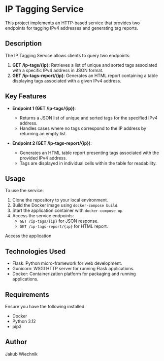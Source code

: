 # IP Tagging Service

This project implements an HTTP-based service that provides two endpoints for tagging IPv4 addresses and generating tag reports.

## Description

The IP Tagging Service allows clients to query two endpoints:
1. **GET /ip-tags/{ip}**: Retrieves a list of unique and sorted tags associated with a specific IPv4 address in JSON format.
2. **GET /ip-tags-report/{ip}**: Generates an HTML report containing a table displaying tags associated with a given IPv4 address.

## Key Features

- **Endpoint 1 (GET /ip-tags/{ip})**:
  - Returns a JSON list of unique and sorted tags for the specified IPv4 address.
  - Handles cases where no tags correspond to the IP address by returning an empty list.

- **Endpoint 2 (GET /ip-tags-report/{ip})**:
  - Generates an HTML table report presenting tags associated with the provided IPv4 address.
  - Tags are displayed in individual cells within the table for readability.

## Usage

To use the service:
1. Clone the repository to your local environment.
2. Build the Docker image using `docker-compose build`.
3. Start the application container with `docker-compose up`.
4. Access the service endpoints:
   - `GET /ip-tags/{ip}` for JSON response.
   - `GET /ip-tags-report/{ip}` for HTML report.

Access the application

## Technologies Used

- Flask: Python micro-framework for web development.
- Gunicorn: WSGI HTTP server for running Flask applications.
- Docker: Containerization platform for packaging and running applications.

## Requirements

Ensure you have the following installed:
- Docker
- Python 3.12
- pip3

## Author

Jakub Wiechnik